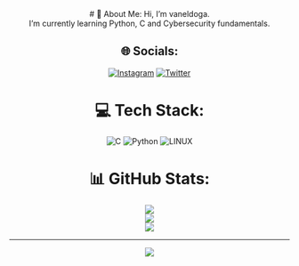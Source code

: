 <center>
# 💫 About Me:
Hi, I’m vaneldoga.<br>I’m currently learning Python, C and Cybersecurity fundamentals.


## 🌐 Socials:
[![Instagram](https://img.shields.io/badge/Instagram-%23E4405F.svg?logo=Instagram&logoColor=white)](https://instagram.com/vanel___y) [![Twitter](https://img.shields.io/badge/Twitter-%231DA1F2.svg?logo=Twitter&logoColor=white)](https://twitter.com/vanel___y) 

# 💻 Tech Stack:
![C](https://img.shields.io/badge/c-%2300599C.svg?style=for-the-badge&logo=c&logoColor=white) ![Python](https://img.shields.io/badge/python-3670A0?style=for-the-badge&logo=python&logoColor=ffdd54) ![LINUX](https://img.shields.io/badge/Linux-FCC624?style=for-the-badge&logo=linux&logoColor=black)
# 📊 GitHub Stats:
![](https://github-readme-stats.vercel.app/api?username=vaneldoga&theme=dark&hide_border=false&include_all_commits=false&count_private=false)<br/>
![](https://github-readme-streak-stats.herokuapp.com/?user=vaneldoga&theme=dark&hide_border=false)<br/>
![](https://github-readme-stats.vercel.app/api/top-langs/?username=vaneldoga&theme=dark&hide_border=false&include_all_commits=false&count_private=false&layout=compact)

---
[![](https://visitcount.itsvg.in/api?id=vaneldoga&icon=2&color=3)](https://visitcount.itsvg.in)

<!-- Proudly created with GPRM ( https://gprm.itsvg.in ) -->
</center>
